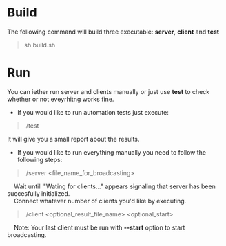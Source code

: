 # Build
The following command will build three executable: **server**, **client** and **test**
> sh build.sh

# Run
You can iether run server and clients manually or just use **test** to check whether or not eveyrhitng works fine.

 - If you would like to run automation tests just execute:
> ./test

It will give you a small report about the results.
 - If you would like to run everything manually you need to follow the following steps:
> ./server <file_name_for_broadcasting>

&nbsp;&nbsp;&nbsp;&nbsp;Wait untill "Wating for clients..." appears signaling that server has been succesfully initialized.  
&nbsp;&nbsp;&nbsp;&nbsp;Connect whatever number of clients you'd like by executing.  
> ./client <optional_result_file_name> <optional_start>  

&nbsp;&nbsp;&nbsp;&nbsp;Note: Your last client must be run with **--start** option to start broadcasting.
